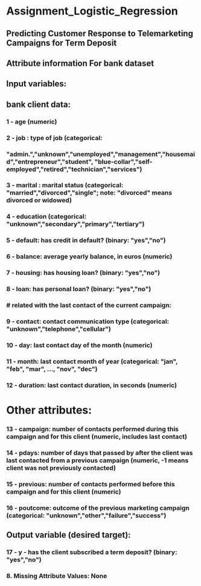 # Assignment_Logistic_Regression

## Predicting Customer Response to Telemarketing Campaigns for Term Deposit

## Attribute information For bank dataset

   ## Input variables:
   ## bank client data:
  ### 1 - age (numeric)
 ###  2 - job : type of job (categorical: 
 ### "admin.","unknown","unemployed","management","housemaid","entrepreneur","student", "blue-collar","self-employed","retired","technician","services") 
###   3 - marital : marital status (categorical: "married","divorced","single"; note: "divorced" means divorced or widowed)
 ###  4 - education (categorical: "unknown","secondary","primary","tertiary")
###   5 - default: has credit in default? (binary: "yes","no")
###   6 - balance: average yearly balance, in euros (numeric) 
###  7 - housing: has housing loan? (binary: "yes","no")
###   8 - loan: has personal loan? (binary: "yes","no")
 ###  # related with the last contact of the current campaign:
 ###  9 - contact: contact communication type (categorical: "unknown","telephone","cellular") 
###  10 - day: last contact day of the month (numeric)
###  11 - month: last contact month of year (categorical: "jan", "feb", "mar", ..., "nov", "dec")
###  12 - duration: last contact duration, in seconds (numeric)
   # Other attributes:
###  13 - campaign: number of contacts performed during this campaign and for this client (numeric, includes last contact)
###  14 - pdays: number of days that passed by after the client was last contacted from a previous campaign (numeric, -1 means client was not previously contacted)
###  15 - previous: number of contacts performed before this campaign and for this client (numeric)
###  16 - poutcome: outcome of the previous marketing campaign (categorical: "unknown","other","failure","success")

##  Output variable (desired target):
###  17 - y - has the client subscribed a term deposit? (binary: "yes","no")

### 8. Missing Attribute Values: None
